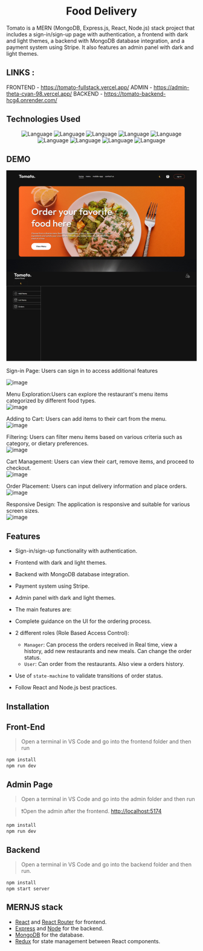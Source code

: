 <h1 align="center">Food Delivery</h1>
  
  Tomato is a MERN (MongoDB, Express.js, React, Node.js) stack project that includes a sign-in/sign-up page with authentication, a frontend with dark and light themes, a backend with MongoDB database integration, and a payment system using Stripe. It also features an admin panel with dark and light themes.

 ## LINKS :
 FRONTEND - https://tomato-fullstack.vercel.app/
 ADMIN - https://admin-theta-cyan-98.vercel.app/
 BACKEND - https://tomato-backend-hcg4.onrender.com/


 ## Technologies Used 
  <p align="center">
    <img alt="Language" src="https://img.shields.io/badge/React-20232A?style=for-the-badge&logo=react&logoColor=61DAFB"/>
    <img alt="Language" src="https://img.shields.io/badge/JavaScript-323330?style=for-the-badge&logo=javascript&logoColor=F7DF1E"/>
    <img alt="Language" src="https://img.shields.io/badge/Node.js-43853D?style=for-the-badge&logo=node.js&logoColor=white"/>
    <img alt="Language" src="https://img.shields.io/badge/Express.js-404D59?style=for-the-badge"/>
    <img alt="Language" src="https://img.shields.io/badge/MongoDB-4EA94B?style=for-the-badge&logo=mongodb&logoColor=white"/>
    <img alt="Language" src="https://img.shields.io/badge/CSS-239120?&style=for-the-badge&logo=css3&logoColor=black"/>
    <img alt="Language" src="https://img.shields.io/badge/HTML-239120?style=for-the-badge&logo=html5&logoColor=black"/>
    <img alt="Language" src="https://img.shields.io/badge/CSS3-1572B6?style=for-the-badge&logo=css3&logoColor=white"/>
    <img alt="Language" src="https://img.shields.io/badge/Stripe-626CD9?style=for-the-badge&logo=Stripe&logoColor=white"/>
  </p>
  
## DEMO 

![Picture](https://raw.githubusercontent.com/fr0st-iwnl/assets/main/thumbnails/tomato.png)


 Sign-in Page: Users can sign in to access additional features <br>

![image](https://github.com/Sumithra49/Tomato-Food-delivery/assets/141726527/bce3b2c2-c355-41ef-9ab9-64372d55c373)

 Menu Exploration:Users can explore the restaurant's menu items categorized by different food types.<br>
 ![image](https://github.com/Sumithra49/Tomato-Food-delivery/assets/141726527/bf7d10dc-fec3-4090-8329-8dc7b0488fee)

Adding to Cart: Users can add items to their cart from the menu.<br>
![image](https://github.com/Sumithra49/Tomato-Food-delivery/assets/141726527/fabe8daa-a88f-4b77-bcce-bd5ed4d6fc37)

Filtering: Users can filter menu items based on various criteria such as category, or dietary preferences.<br>
![image](https://github.com/Sumithra49/Tomato-Food-delivery/assets/141726527/d3373fe4-0b14-4f89-ade2-cbaec08796b7)

Cart Management: Users can view their cart, remove items, and proceed to checkout.<br>
![image](https://github.com/Sumithra49/Tomato-Food-delivery/assets/141726527/80fba764-bc79-4749-80cb-6dfa675ee8e1)

Order Placement: Users can input delivery information and place orders.<br>
![image](https://github.com/Sumithra49/Tomato-Food-delivery/assets/141726527/de526971-c9c7-4235-93b2-dc2690c25b5d)

Responsive Design: The application is responsive and suitable for various screen sizes.<br>
![image](https://github.com/Sumithra49/Tomato-Food-delivery/assets/141726527/675a6a1c-e7db-4464-82e4-9c6755ddc715)




## Features

- Sign-in/sign-up functionality with authentication.
- Frontend with dark and light themes.
- Backend with MongoDB database integration.
- Payment system using Stripe.
- Admin panel with dark and light themes.
- The main features are:

- Complete guidance on the UI for the ordering process.
- 2 different roles (Role Based Access Control):
  - `Manager`: Can process the orders received in Real time, view a history, add new restaurants and new meals. Can change the order status.
  - `User`: Can order from the restaurants. Also view a orders history.
- Use of `state-machine` to validate transitions of order status.
- Follow React and Node.js best practices.

## Installation

<h2>Front-End</h2>

> Open a terminal in VS Code and go into the frontend folder and then run


```
npm install
npm run dev
```


<h2>Admin Page</h2>

> Open a terminal in VS Code and go into the admin folder and then run

>❗Open the admin after the frontend. [http://localhost:5174](http://localhost:5174)

```
npm install
npm run dev
```
   
<h2>Backend</h2>

> Open a terminal in VS Code and go into the backend folder and then run.

```
npm install
npm start server
```



## MERNJS stack

- [React](https://reactjs.org) and [React Router](https://reacttraining.com/react-router/) for frontend.
- [Express](http://expressjs.com/) and [Node](https://nodejs.org/en/) for the backend.
- [MongoDB](https://www.mongodb.com/) for the database.
- [Redux](https://redux.js.org/basics/usagewithreact) for state management between React components.


